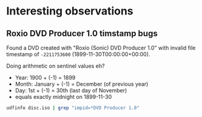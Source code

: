 # Interesting observations

## Roxio DVD Producer 1.0 timstamp bugs

Found a DVD created with "Roxio (Sonic) DVD Producer 1.0" with invalid file
timestamp of `-2211753600` (1899-11-30T00:00:00+00:00).

Doing arithmetic on sentinel values eh?

- Year: 1900 + (-1) = 1899
- Month: January + (-1) = December (of previous year)  
- Day: 1st + (-1) = 30th (last day of November)
- equals exactly midnight on 1899-11-30

```bash
udfinfo disc.iso | grep "impid=*DVD Producer 1.0"
```
